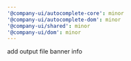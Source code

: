 ```yaml
---
'@company-ui/autocomplete-core': minor
'@company-ui/autocomplete-dom': minor
'@company-ui/shared': minor
'@company-ui/dom': minor
---
```


add output file banner info
